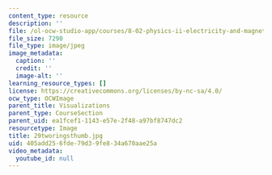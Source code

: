```yaml
---
content_type: resource
description: ''
file: /ol-ocw-studio-app/courses/8-02-physics-ii-electricity-and-magnetism-spring-2007/405add256fde79d39fe834a670aae25a_29tworingsthumb.jpg
file_size: 7290
file_type: image/jpeg
image_metadata:
  caption: ''
  credit: ''
  image-alt: ''
learning_resource_types: []
license: https://creativecommons.org/licenses/by-nc-sa/4.0/
ocw_type: OCWImage
parent_title: Visualizations
parent_type: CourseSection
parent_uid: ea1fcef1-1143-e57e-2f48-a97bf8747dc2
resourcetype: Image
title: 29tworingsthumb.jpg
uid: 405add25-6fde-79d3-9fe8-34a670aae25a
video_metadata:
  youtube_id: null
---
```

